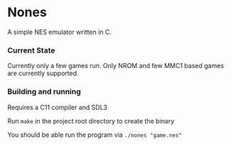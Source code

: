 
# Nones

A simple NES emulator written in C.

### Current State

Currently only a few games run. Only NROM and few MMC1 based games are currently supported.

### Building and running

Requires a C11 compiler and SDL3

Run `make` in the project root directory to create the binary

You should be able run the program via `./nones "game.nes"`
